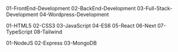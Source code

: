 
01-FrontEnd-Development
02-BackEnd-Development
03-Full-Stack-Development
04-Wordpress-Development

01-HTML5
02-CSS3
03-JavaScript 
04-ES6
05-React
06-Next
07-TypeScript
08-Tailwind


01-NodeJS
02-Express
03-MongoDB



